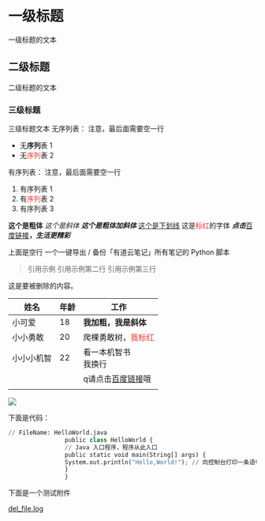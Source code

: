 # 一级标题
一级标题的文本
## 二级标题
二级标题的文本
### 三级标题
三级标题文本
无序列表： 注意，最后面需要空一行
- 无**序列**表 1
- 无<font color= "#F33232">序列</font>表 2

有序列表： 注意，最后面需要空一行
1. 有序列表 1
1. 有<font color= "#F33232">序列</font>表 2
1. 有序列表 3

**这个是粗体**
*这个是斜体*
***这个是粗体加斜体***
<u>这个是下划线</u>
这是<font color= "#F33232">标红</font>的字体
***点击***[百度链接](https://www.baidu.com/)***，生活更精彩***

上面是空行
一个一键导出 / 备份「有道云笔记」所有笔记的 Python 脚本
> 引用示例
> 引用示例第二行
> 引用示例第三行



这是要被删除的内容。

| 姓名 | 年龄 | 工作 | 
| -- | -- | -- |
| 小可爱 | 18 | **我加粗，我是斜体** | 
| 小小勇敢 | 20 | 爬棵勇敢树，<font color= "#F33232">我标红</font> | 
| 小小小机智 | 22 | 看一本机智书<br />我换行 | 
|  |  | q请点击[百度链接](https://www.baidu.com/)哦 | 
|  |  |  | 


![](https://note.youdao.com/yws/res/115082/WEBRESOURCE6179a220f8b437030546a7d667d0af53)

下面是代码：
```python
// FileName: HelloWorld.java
                public class HelloWorld {
                // Java 入口程序，程序从此入口
                public static void main(String[] args) {
                System.out.println("Hello,World!"); // 向控制台打印一条语句
                }
                }
```

下面是一个测试附件

[del_file.log](https://note.youdao.com/yws/res/115107/WEBRESOURCE55442c36ce417ea166760eff096165ff)

